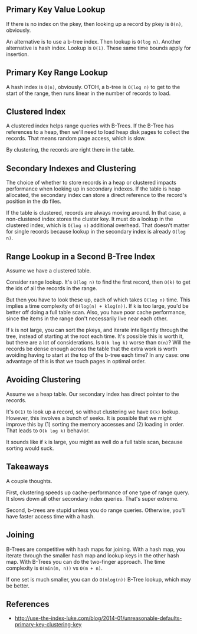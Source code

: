 ## Primary Key Value Lookup

If there is no index on the pkey, then looking up a record by pkey is
`O(n)`, obviously.

An alternative is to use a b-tree index. Then lookup is `O(log
n)`. Another alternative is hash index. Lookup is `O(1)`. These same
time bounds apply for insertion.

## Primary Key Range Lookup

A hash index is `O(n)`, obviously. OTOH, a b-tree is `O(log n)` to get
to the start of the range, then runs linear in the number of records
to load.

## Clustered Index

A clustered index helps range queries with B-Trees. If the B-Tree has
references to a heap, then we'll need to load heap disk pages to
collect the records. That means random page access, which is slow.

By clustering, the records are right there in the table.

## Secondary Indexes and Clustering

The choice of whether to store records in a heap or clustered impacts
performance when looking up in secondary indexes. If the table is
heap allocated, the secondary index can store a direct reference to
the record's position in the db files.

If the table is clustered, records are always moving around. In that
case, a non-clustered index stores the cluster key. It must do a
lookup in the clustered index, which is `O(log n)` additional
overhead. That doesn't matter for single records because lookup in the
secondary index is already `O(log n)`.

## Range Lookup in a Second B-Tree Index

Assume we have a clustered table.

Consider range lookup. It's `O(log n)` to find the first record, then
`O(k)` to get the ids of all the records in the range.

But then you have to look these up, each of which takes `O(log n)`
time. This implies a time complexity of `O(log(n) + klog(n))`. If `k`
is too large, you'd be better off doing a full table scan. Also, you
have poor cache performance, since the items in the range don't
necessarily live near each other.

If `k` is not large, you can sort the pkeys, and iterate intelligently
through the tree, instead of starting at the root each time. It's
possible this is worth it, but there are a lot of considerations. Is
`O(k log k)` worse than `O(n)`? Will the records be dense enough
across the table that the extra work is worth avoiding having to start
at the top of the b-tree each time? In any case: one advantage of this
is that we touch pages in optimal order.

## Avoiding Clustering

Assume we a heap table. Our secondary index has direct pointer to the
records.

It's `O(1)` to look up a record, so without clustering we have `O(k)`
lookup. However, this involves a bunch of seeks. It is possible that
we might improve this by (1) sorting the memory accesses and (2)
loading in order. That leads to `O(k log k)` behavior.

It sounds like if `k` is large, you might as well do a full table
scan, because sorting would suck.

## Takeaways

A couple thoughts.

First, clustering speeds up cache-performance of one type of range
query. It slows down all other secondary index queries. That's super
extreme.

Second, b-trees are stupid unless you do range queries. Otherwise,
you'll have faster access time with a hash.

## Joining

B-Trees are competitive with hash maps for joining. With a hash map,
you iterate through the smaller hash map and lookup keys in the other
hash map. With B-Trees you can do the two-finger approach. The time
complexity is `O(min(m, n))` vs `O(m + n)`.

If one set is much smaller, you can do `O(mlog(n))` B-Tree lookup,
which may be better.

## References

* http://use-the-index-luke.com/blog/2014-01/unreasonable-defaults-primary-key-clustering-key
